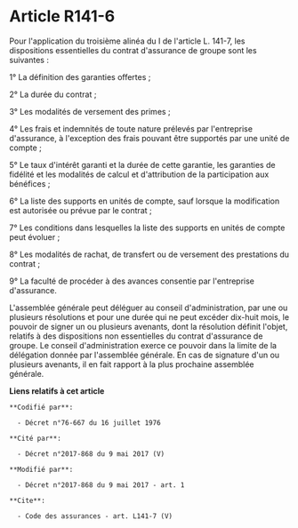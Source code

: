 # Article R141-6

Pour l'application du troisième alinéa du I de l'article L. 141-7, les dispositions essentielles du contrat d'assurance de
groupe sont les suivantes : 

1° La définition des garanties offertes ; 

2° La durée du contrat ; 

3° Les modalités de versement des primes ; 

4° Les frais et indemnités de toute nature prélevés par l'entreprise d'assurance, à l'exception des frais pouvant être
supportés par une unité de compte ; 

5° Le taux d'intérêt garanti et la durée de cette garantie, les garanties de fidélité et les modalités de calcul et
d'attribution de la participation aux bénéfices ; 

6° La liste des supports en unités de compte, sauf lorsque la modification est autorisée ou prévue par le contrat ; 

7° Les conditions dans lesquelles la liste des supports en unités de compte peut évoluer ; 

8° Les modalités de rachat, de transfert ou de versement des prestations du contrat ; 

9° La faculté de procéder à des avances consentie par l'entreprise d'assurance. 

L'assemblée générale peut déléguer au conseil d'administration, par une ou plusieurs résolutions et pour une durée qui ne
peut excéder dix-huit mois, le pouvoir de signer un ou plusieurs avenants, dont la résolution définit l'objet, relatifs à des
dispositions non essentielles du contrat d'assurance de groupe. Le conseil d'administration exerce ce pouvoir dans la limite
de la délégation donnée par l'assemblée générale. En cas de signature d'un ou plusieurs avenants, il en fait rapport à la
plus prochaine assemblée générale.

**Liens relatifs à cet article**

	**Codifié par**:

	  - Décret n°76-667 du 16 juillet 1976

	**Cité par**:

	  - Décret n°2017-868 du 9 mai 2017 (V)

	**Modifié par**:

	  - Décret n°2017-868 du 9 mai 2017 - art. 1

	**Cite**:

	  - Code des assurances - art. L141-7 (V)
